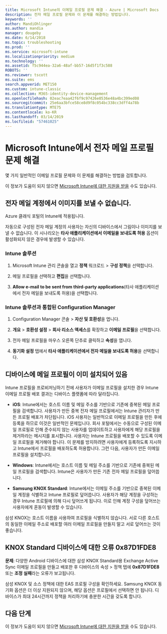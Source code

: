 ```yaml
---
title: Microsoft Intune의 이메일 프로필 문제 해결 - Azure | Microsoft Docs
description: 전자 메일 프로필 문제와 이 문제를 해결하는 방법입니다.
keywords: ''
author: MandiOhlinger
ms.author: mandia
manager: dougeby
ms.date: 6/14/2018
ms.topic: troubleshooting
ms.prod: ''
ms.service: microsoft-intune
ms.localizationpriority: medium
ms.technology: ''
ms.assetid: f5c944ea-32a6-48af-bb57-16d5f1f3c588
ROBOTS: ''
ms.reviewer: tscott
ms.suite: ems
search.appverid: MET150
ms.custom: intune-classic
ms.collection: M365-identity-device-management
ms.openlocfilehash: 02eac7eaa42f6f9c97426e0536e48a4bc399ed08
ms.sourcegitcommit: 25e6aa3bfce58ce8d9f8c054bc338cc3dff4a78b
ms.translationtype: MTE75
ms.contentlocale: ko-KR
ms.lasthandoff: 03/14/2019
ms.locfileid: "57461025"
---
```

# <a name="troubleshoot-email-profiles-in-microsoft-intune"></a>Microsoft Intune에서 전자 메일 프로필 문제 해결

몇 가지 일반적인 이메일 프로필 문제와 이 문제를 해결하는 방법을 검토합니다.

이 정보가 도움이 되지 않으면 [Microsoft Intune에 대한 지원을 받을](get-support.md) 수도 있습니다.

## <a name="unable-to-send-images-from--email-account"></a>전자 메일 계정에서 이미지를 보낼 수 없습니다.
Azure 클래식 포털의 Intune에 적용됩니다.

자동으로 구성된 전자 메일 계정의 사용자는 자신의 디바이스에서 그림이나 이미지를 보낼 수 없습니다. 이 시나리오는 **타사 애플리케이션에서 이메일을 보내도록 허용** 옵션이 활성화되지 않은 경우에 발생할 수 있습니다.

### <a name="intune-solution"></a>Intune 솔루션

1. Microsoft Intune 관리 콘솔을 열고 **정책** 워크로드 > **구성 정책**을 선택합니다.

2. 메일 프로필을 선택하고 **편집**을 선택합니다.

3. **Allow e-mail to be sent from third-party applications**(타사 애플리케이션에서 전자 메일을 보내도록 허용)을 선택합니다.

### <a name="configuration-manager-integrated-with-intune-solution"></a>Intune 솔루션과 통합된 Configuration Manager

1. Configuration Manager 콘솔 > **자산 및 호환성**을 엽니다.

2. **개요** > **호환성 설정** > **회사 리소스 액세스**를 확장하고 **이메일 프로필**을 선택합니다.

3. 전자 메일 프로필을 마우스 오른쪽 단추로 클릭하고 **속성**을 엽니다.

4. **동기화 설정** 탭에서 **타사 애플리케이션에서 전자 메일을 보내도록 허용**을 선택합니다.

## <a name="device-already-has-an-email-profile-installed"></a>디바이스에 메일 프로필이 이미 설치되어 있음

Intune 프로필을 프로비저닝하기 전에 사용자가 이메일 프로필을 설치한 경우 Intune 이메일 프로필 배포 결과는 디바이스 플랫폼에 따라 달라집니다.

- **iOS**: Intune에서는 호스트 이름 및 메일 주소를 기반으로 기존에 중복된 메일 프로필을 검색합니다. 사용자가 만든 중복 전자 메일 프로필에서는 Intune 관리자가 만든 프로필 배포가 차단됩니다. iOS 사용자는 일반적으로 이메일 프로필을 만든 후에 등록을 하므로 이것은 일반적인 문제입니다. 회사 포털에서는 수동으로 구성된 이메일 프로필로 인해 준수되지 않는 사용자를 업데이트하고 사용자에게 해당 프로필을 제거하라는 메시지를 표시합니다. 사용자는 Intune 프로필을 배포할 수 있도록 이메일 프로필을 제거해야 합니다. 이 문제를 방지하려면 사용자에게 등록하도록 지시하고 Intune에서 프로필을 배포하도록 허용합니다. 그런 다음, 사용자가 만든 이메일 프로필을 설치합니다.

- **Windows**: Intune에서는 호스트 이름 및 메일 주소를 기반으로 기존에 중복된 메일 프로필을 검색합니다. Intune은 사용자가 만든 기존 전자 메일 프로필을 덮어씁니다.

- **Samsung KNOX Standard**: Intune에서는 이메일 주소를 기반으로 중복된 이메일 계정을 식별하고 Intune 프로필로 덮어씁니다. 사용자가 해당 계정을 구성하는 경우 Intune 프로필에 의해 다시 덮어쓰게 됩니다. 이로 인해 계정 구성을 덮어쓰는 사용자에게 혼동이 발생할 수 있습니다.

삼성 KNOX는 호스트 이름을 사용하여 프로필을 식별하지 않습니다. 서로 다른 호스트의 동일한 이메일 주소로 배포할 여러 이메일 프로필을 만들지 말고 서로 덮어쓰는 것이 좋습니다.

## <a name="error--0x87d1fde8-for-knox-standard-device"></a>KNOX Standard 디바이스에 대한 오류 0x87D1FDE8
**문제**: 다양한 Android 디바이스에 대한 삼성 KNOX Standard용 Exchange Active Sync 이메일 프로필을 만들고 배포한 후 디바이스의 속성 > 정책 탭에 **0x87D1FDE8** 또는 **조정 실패**라는 오류가 보고됩니다.

삼성 KNOX 및 소스 정책에 대한 EAS 프로필 구성을 확인하세요. Samsung KNOX 동기화 옵션은 더 이상 지원되지 않으며, 해당 옵션은 프로필에서 선택하면 안 됩니다. 디바이스가 최대 24시간까지 정책을 처리하기에 충분한 시간을 갖도록 합니다.

## <a name="next-steps"></a>다음 단계
이 정보가 도움이 되지 않으면 [Microsoft Intune에 대한 지원을 받을](get-support.md) 수도 있습니다.
